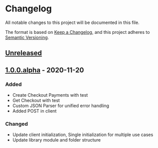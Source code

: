 # Changelog
All notable changes to this project will be documented in this file.

The format is based on [Keep a Changelog](https://keepachangelog.com/en/1.0.0/),
and this project adheres to [Semantic Versioning](https://semver.org/spec/v2.0.0.html).

## [Unreleased]

## [1.0.0.alpha] - 2020-11-20
### Added
- Create Checkout Payments with test
- Get Checkout with test
- Custom JSON Parser for unified error handling
- Added POST in client

### Changed
- Update client initialization, Single initialization for multiple use cases
- Update library module and folder structure

[Unreleased]: https://github.com/mcdave029/PayMaya-Rails/compare/master...develop
[1.0.0.alpha]: https://github.com/mcdave029/PayMaya-Rails/pull/1
